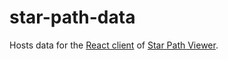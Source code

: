 # star-path-data

Hosts data for the [React client](https://github.com/stardial-astro/star-path-viewer) of [Star Path Viewer](https://stardial-astro.github.io/star-path-viewer).
